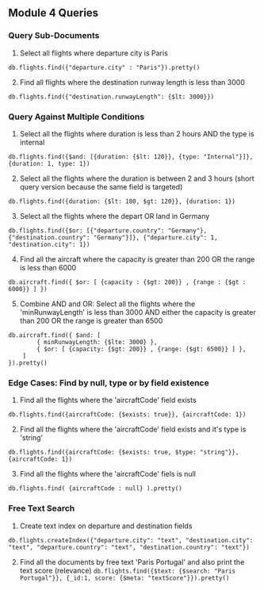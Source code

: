 ## Module 4 Queries

### Query Sub-Documents

1. Select all flights where departure city is Paris

`db.flights.find({"departure.city" : "Paris"}).pretty()`


2. Find all flights where the destination runway length is less than 3000

`db.flights.find({"destination.runwayLength": {$lt: 3000}})`


### Query Against Multiple Conditions

1. Select all the flights where duration is less than 2 hours AND the type is internal

`db.flights.find({$and: [{duration: {$lt: 120}}, {type: "Internal"}]}, {duration: 1, type: 1})`


2. Select all the flights where the duration is between 2 and 3 hours (short query version because the same field is targeted)

`db.flights.find({duration: {$lt: 180, $gt: 120}}, {duration: 1})`


3. Select all the flights where the depart OR land in Germany

`db.flights.find({$or: [{"departure.country": "Germany"}, {"destination.country": "Germany"}]}, {"departure.city": 1, "destination.city": 1})`


4. Find all the aircraft where the capacity is greater than 200 OR the range is less than 6000

`db.aircraft.find({ $or: [ {capacity : {$gt: 200}} , {range : {$gt : 6000}} ] })`


5. Combine AND and OR: Select all the flights where the 'minRunwayLength' is less than 3000 AND either the capacity is greater than 200 OR the range is greater than 6500

````
db.aircraft.find({ $and: [
		{ minRunwayLength: {$lte: 3000} },
		{ $or: [ {capacity: {$gt: 200}} , {range: {$gt: 6500}} ] }, 
	]
}).pretty()

````


### Edge Cases: Find by null, type or by field existence 


1. Find all the flights where the 'aircraftCode' field exists

`db.flights.find({aircraftCode: {$exists: true}}, {aircraftCode: 1})`


2. Find all the flights where the 'aircraftCode' field exists and it's type is 'string'

`db.flights.find({aircraftCode: {$exists: true, $type: "string"}}, {aircraftCode: 1})`


3. Find all the flights where the 'aircraftCode' fiels is null

`db.flights.find( {aircraftCode : null} ).pretty()`


### Free Text Search

1. Create text index on departure and destination fields
	
`db.flights.createIndex({"departure.city": "text", "destination.city": "text", "departure.country": "text", "destination.country": "text"})`


2. Find all the documents by free text 'Paris Portugal' and also print the text score (relevance)
`db.flights.find({$text: {$search: "Paris Portugal"}}, {_id:1, score: {$meta: "textScore"}}).pretty()`